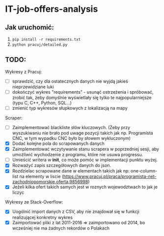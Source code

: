 # IT-job-offers-analysis


## Jak uruchomić:
1. `pip install -r requirements.txt`
2. `python pracuj/detailed.py`

## TODO:
Wykresy z Pracuj:
- [ ] sprawdzić, czy dla ostatecznych danych nie wyjdą jakieś nieprzewidziane luki
- [ ] dokończyć wykres "requirements" - usunąć ostrzeżenia i spróbować, zrobić tak, żeby domyślnie wyświetlały się tylko te najpopularniejsze (typu C, C++, Python, SQL...)
- [ ] zmienić typ wykresów słupkowych z lokalizacją na mapy
      
Scraper:
- [ ] Zaimplementować blackliste słów kluczowych. (Żeby przy wyszukiwaniu nie brało pod uwage pozycji takich jak np. Programista CNC, w tym wypadku CNC było by słowem wykluczonym)
- [x] Dodać kolejne pola do scrapowanych danych
- [x] Zaimplementować wczytywanie stanu scrapera w poprzedniej sesji, aby umożliwić wychodzenie z programu, które nie usuwa progressu.
- [ ] Umieścić writera w __init__, co może pomóc w implementacji punktu wyżej.
- [x] Rozważyć zapis szczegółowych danych do json.
- [x] Rozdzielac scrapowane dane w elementach takich jak np: one-column-list na elementy w liscie (https://www.pracuj.pl/praca/programista-net-zachodniopomorskie,oferta,9856998)
- [x] Jeżeli kilka ofert takich samych jest w roznych wojewodztwach to jak je liczyc

Wykresy ze Stack-Overflow:
- [x] Uogólnić import danych z CSV, aby nie znajdował się w funkcji realizującej konkretny wykres
- [x] Zaimportować pliki z lat 2011-2016 => zaimportowano od 2014, bo wcześniej nie ma żadnych rekordów o Polakach

